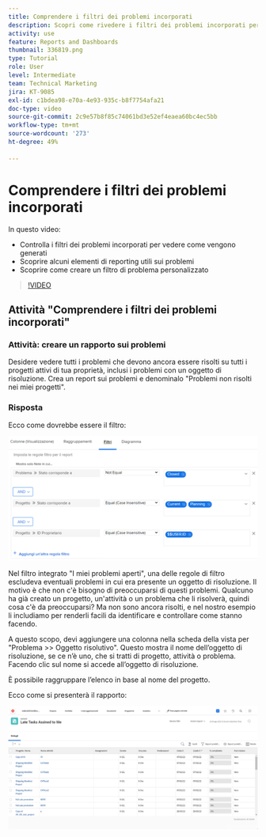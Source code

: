 ```yaml
---
title: Comprendere i filtri dei problemi incorporati
description: Scopri come rivedere i filtri dei problemi incorporati per vedere come vengono generati e creare un filtro dei problemi personalizzato in Workfront.
activity: use
feature: Reports and Dashboards
thumbnail: 336819.png
type: Tutorial
role: User
level: Intermediate
team: Technical Marketing
jira: KT-9085
exl-id: c1bdea98-e70a-4e93-935c-b8f7754afa21
doc-type: video
source-git-commit: 2c9e57b8f85c74061bd3e52ef4eaea60bc4ec5bb
workflow-type: tm+mt
source-wordcount: '273'
ht-degree: 49%

---
```


# Comprendere i filtri dei problemi incorporati

In questo video:

* Controlla i filtri dei problemi incorporati per vedere come vengono generati
* Scoprire alcuni elementi di reporting utili sui problemi
* Scoprire come creare un filtro di problema personalizzato

>[!VIDEO](https://video.tv.adobe.com/v/336819/?quality=12&learn=on)


## Attività &quot;Comprendere i filtri dei problemi incorporati&quot;


### Attività: creare un rapporto sui problemi

Desidere vedere tutti i problemi che devono ancora essere risolti su tutti i progetti attivi di tua proprietà, inclusi i problemi con un oggetto di risoluzione. Crea un report sui problemi e denominalo &quot;Problemi non risolti nei miei progetti&quot;.

### Risposta

Ecco come dovrebbe essere il filtro:

![Immagine della schermata per la creazione di un filtro di problema](assets/opening-built-in-issue-filters-1.png)

Nel filtro integrato &quot;I miei problemi aperti&quot;, una delle regole di filtro escludeva eventuali problemi in cui era presente un oggetto di risoluzione. Il motivo è che non c&#39;è bisogno di preoccuparsi di questi problemi. Qualcuno ha già creato un progetto, un&#39;attività o un problema che li risolverà, quindi cosa c&#39;è da preoccuparsi? Ma non sono ancora risolti, e nel nostro esempio li includiamo per renderli facili da identificare e controllare come stanno facendo.

A questo scopo, devi aggiungere una colonna nella scheda della vista per &quot;Problema >> Oggetto risolutivo&quot;. Questo mostra il nome dell’oggetto di risoluzione, se ce n’è uno, che si tratti di progetto, attività o problema. Facendo clic sul nome si accede all’oggetto di risoluzione.

È possibile raggruppare l’elenco in base al nome del progetto.

Ecco come si presenterà il rapporto:

![Immagine di un rapporto sui problemi](assets/opening-built-in-issue-filters-2.png)
